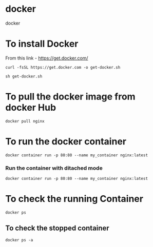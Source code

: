 # docker
docker

# To install Docker 

From this link - https://get.docker.com/

`curl -fsSL https://get.docker.com -o get-docker.sh`

`sh get-docker.sh`

# To pull the docker image from docker Hub 

`docker pull nginx`

# To run the docker container 

`docker container run -p 80:80 --name my_container nginx:latest`

### Run the container with ditached mode

`docker container run -p 80:80 --name my_container nginx:latest`

# To check the running Container 

`docker ps`

## To check the stopped container

 `docker ps -a`
